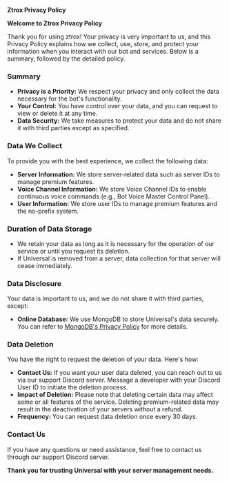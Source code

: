 **Ztrox Privacy Policy**

**Welcome to Ztrox Privacy Policy**

Thank you for using ztrox! Your privacy is very important to us, and this Privacy Policy explains how we collect, use, store, and protect your information when you interact with our bot and services. Below is a summary, followed by the detailed policy.

### **Summary**
- **Privacy is a Priority:** We respect your privacy and only collect the data necessary for the bot's functionality.
- **Your Control:** You have control over your data, and you can request to view or delete it at any time.
- **Data Security:** We take measures to protect your data and do not share it with third parties except as specified.

### **Data We Collect**
To provide you with the best experience, we collect the following data:

- **Server Information:** We store server-related data such as server IDs to manage premium features.
- **Voice Channel Information:** We store Voice Channel IDs to enable continuous voice commands (e.g., Bot Voice Master Control Panel).
- **User Information:** We store user IDs to manage premium features and the no-prefix system.

### **Duration of Data Storage**
- We retain your data as long as it is necessary for the operation of our service or until you request its deletion.
- If Universal is removed from a server, data collection for that server will cease immediately.

### **Data Disclosure**
Your data is important to us, and we do not share it with third parties, except:

- **Online Database:** We use MongoDB to store Universal's data securely. You can refer to [MongoDB's Privacy Policy](https://www.mongodb.com/legal/privacy-policy) for more details.

### **Data Deletion**
You have the right to request the deletion of your data. Here's how:

- **Contact Us:** If you want your user data deleted, you can reach out to us via our support Discord server. Message a developer with your Discord User ID to initiate the deletion process.
- **Impact of Deletion:** Please note that deleting certain data may affect some or all features of the service. Deleting premium-related data may result in the deactivation of your servers without a refund.
- **Frequency:** You can request data deletion once every 30 days.

### **Contact Us**
If you have any questions or need assistance, feel free to contact us through our support Discord server.

**Thank you for trusting Universal with your server management needs.**
